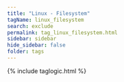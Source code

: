 ```yaml
---
title: "Linux - Filesystem"
tagName: linux_filesystem
search: exclude
permalink: tag_linux_filesystem.html
sidebar: sidebar
hide_sidebar: false
folder: tags
---
```


{% include taglogic.html %}
